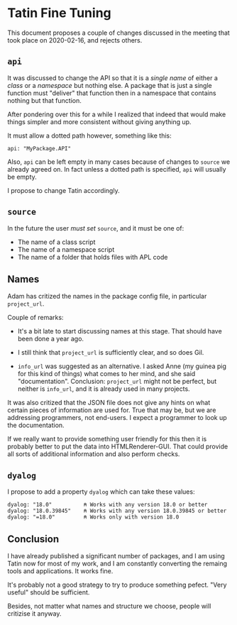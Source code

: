 # Tatin Fine Tuning

This document proposes a couple of changes discussed in the meeting that took place on 2020-02-16, and rejects others.


## `api`

It was discussed to change the API so that it is a _single name_ of either a _class_ or a _namespace_ but nothing else. A package that is just a single function must "deliver" that function then in a namespace that contains nothing but that function.

After pondering over this for a while I realized that indeed that would make things simpler and more consistent without giving anything up.

It must allow a dotted path however, something like this:

```
api: "MyPackage.API"
```

Also, `api` can be left empty in many cases because of changes to `source` we already agreed on. In fact unless a dotted path is specified, `api` will usually be empty.

I propose to change Tatin accordingly.


## `source`

In the future the user _must set_ `source`, and it must be one of:

* The name of a class script
* The name of a namespace script
* The name of a folder that holds files with APL code



## Names

Adam has critized the names in the package config file, in particular `project_url`. 

Couple of remarks:

* It's a bit late to start discussing names at this stage. That should have been done a year ago.

* I still think  that `project_url` is sufficiently clear, and so does Gil.

* `info_url` was suggested as an alternative. I asked Anne (my guinea pig for this kind of things) what comes to her mind, and she said "documentation". Conclusion: `project_url` might not be perfect, but neither is `info_url`, and it is already used in many projects.

It was also critized that the JSON file does not give any hints on what certain pieces of information are used for. True that may be, but we are addressing programmers, not end-users. I expect a programmer to look up the documentation.

If we really want to provide something user friendly for this then it is probably better to put the data into HTMLRenderer-GUI. That could provide all sorts of additional information and also perform checks.


## `dyalog`

I propose to add a property `dyalog` which can take these values:

```
dyalog: "18.0"          ⍝ Works with any version 18.0 or better
dyalog: "18.0.39845"    ⍝ Works with any version 18.0.39845 or better
dyalog: "=18.0"         ⍝ Works only with version 18.0
```


## Conclusion

I have already published a significant number of packages, and I am using Tatin now for most of my work,  and I am constantly converting the remaing tools and applications. It works fine.

It's probably not a good strategy to try to produce something pefect. "Very useful" should be sufficient.

Besides, not matter what names and structure we choose, people will critizise it anyway.